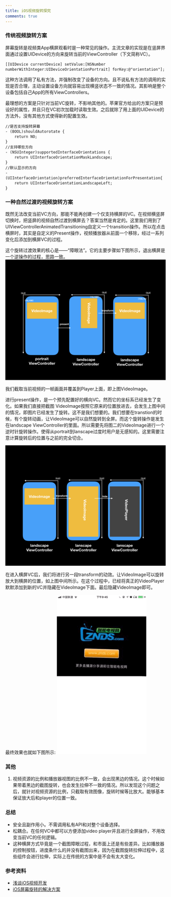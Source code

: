 ```yaml
---
title: iOS视频旋转探究
comments: true
---
```


### 传统视频旋转方案
屏幕旋转是视频类App横屏观看时是一种常见的操作。主流文章的实现是在竖屏界面通过设置UIDevice的方向来旋转当前的ViewController（下文简称VC）。

```objc
[[UIDevice currentDevice] setValue:[NSNumber numberWithInteger:UIDeviceOrientationPortrait] forKey:@"orientation"];
```
这种方法调用了私有方法，并强制改变了设备的方向。且不说私有方法的调用的实现是否合理，主动设置设备方向就容易出现横竖状态不一致的情况。其影响是整个设备包括自己App的所有ViewControllers。

最理想的方案是只针对当前VC旋转，不影响其他的。苹果官方给出的方案只是预设好的属性，并且只在VC初次加载时读取生效。之后就除了用上面的UIDevice的方法外，没有其他方式使得新的配置生效。

```objc
//是否支持旋转屏幕
- (BOOL)shouldAutorotate {
    return NO;
}
//支持哪些方向
- (NSUInteger)supportedInterfaceOrientations {
    return UIInterfaceOrientationMaskLandscape;
}
//默认显示的方向
- (UIInterfaceOrientation)preferredInterfaceOrientationForPresentation{
    return UIInterfaceOrientationLandscapeLeft;
}
```


### 一种自然过渡的视频旋转方案
既然无法改变当前VC方向，那能不能再创建一个仅支持横屏的VC。在视频横竖屏切换时，把竖屏的视频自然过渡到横屏去？答案当然是肯定的。这里我们用到了UIViewControllerAnimatedTransitioning自定义一个transition操作。所以在点击横屏时，其实是自定义的Present操作，视频播放器从前面一个移除，经过一系列变化后添加到横屏VC的过程。

这个旋转过渡效果的核心是——“障眼法”。它的主要步骤如下图所示，退出横屏是一个逆操作的过程，思路一致。
![iOS-video1](/assets/img/2018/iOS-video1.jpeg)

我们截取当前视频的一帧画面并覆盖到Player上面，即上图VideoImage。

进行present操作，是一个预先配置好的横向VC。然而它的坐标系已经发生了变化。如果我们直接把截图 VideoImage按照它原来的位置放进去，会发生上图中间的情况，即图片已经发生了旋转。这不是我们想要的。我们想要在transtion的时候，有个旋转动画，让VideoImage可以自然旋转到全屏。而这个旋转操作是发生在landscape ViewController的里面。所以需要先将图二的VideoImage进行一个逆时针旋转操作。使得从portrait到lanscape过度时用户是无感知的。这里需要注意计算旋转后的位置与之前的完全切合。

![iOS-video2](/assets/img/2018/iOS-video2.jpeg)


在进入横屏VC后，我们将进行另一段transform的动效。让VideoImage可以旋转放大到横屏的位置，如上图中间所示。在这个过程中，已经将真正的VideoPlayer默默添加到新的VC并隐藏在VideoImage下面。最后隐藏VideoImage即可。

最终效果也就如下图所示:
![video-transition](/assets/img/2018/video-transition.gif)


### 其他
1. 视频资源的比例和播放器视图的比例不一致，会出现黑边的情况。这个时候如果带着黑边的截图旋转，也会发生拉伸不一致的情况。所以发现这个问题之后，就针对视频资源的比例，只截取有效图像，旋转时候等比放大。能够基本保证放大后和player的位置一致。

### 总结

- 安全且副作用小。不需调用私有API和对整个设备选择。
- 松耦合。在任何VC中都可以方便添加video player并且进行全屏操作，不用改变当前VC的任何逻辑。
- 这种横屏方式毕竟是一个截图障眼过程，和市面上还是有些差异。比如播放器的控制按钮，进度条什么的并没有截图出来，因为在截图旋转拉伸过程中，这些组件会进行拉伸，实际上在传统的方案中是不会有太大变化。

### 参考资料
- [浅谈iOS视频开发](http://www.cnblogs.com/booksky/p/5213198.html)
- [iOS屏幕旋转的解决方案](https://www.jianshu.com/p/c973817d40c8)

